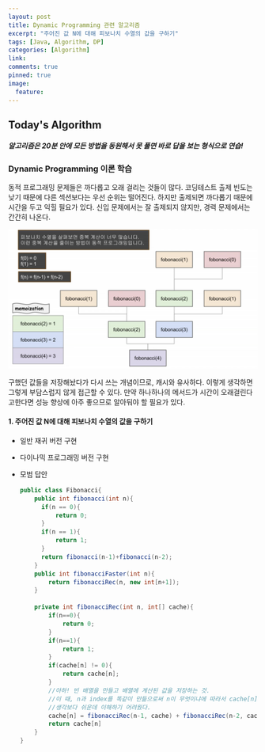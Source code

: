 ```yaml
---
layout: post
title: Dynamic Programming 관련 알고리즘
excerpt: "주어진 값 N에 대해 피보나치 수열의 값을 구하기"
tags: [Java, Algorithm, DP]
categories: [Algorithm]
link:
comments: true
pinned: true
image:
  feature:
---
```


## Today's Algorithm

##### 알고리즘은 20분 안에 모든 방법을 동원해서 못 풀면 바로 답을 보는 형식으로 연습!

### Dynamic Programming 이론 학습

동적 프로그래밍 문제들은 까다롭고 오래 걸리는 것들이 많다. 코딩테스트 출제 빈도는 낮기 때문에 다른 섹션보다는 우선 순위는 떨어진다. 하지만 출제되면 까다롭기 때문에 시간을 두고 익힐 필요가 있다. 신입 문제에서는 잘 출제되지 않지만, 경력 문제에서는 간간히 나온다.

![](/img/2018-04-02-01.png)

구했던 값들을 저장해놨다가 다시 쓰는 개념이므로, 캐시와 유사하다. 이렇게 생각하면 그렇게 부담스럽지 않게 접근할 수 있다. 만약 하나하나의 메서드가 시간이 오래걸린다고한다면 성능 향상에 아주 좋으므로 알아둬야 할 필요가 있다.



#### 1. 주어진 값 N에 대해 피보나치 수열의 값을 구하기

- 일반 재귀 버전 구현

- 다이나믹 프로그래밍 버전 구현

- 모범 답안

  ```java
  public class Fibonacci{
      public int fibonacci(int n){
  		if(n == 0){
  			return 0;
  		}
  		if(n == 1){
  			return 1;
  		}
  		return fibonacci(n-1)+fibonacci(n-2);        
      }
      public int fibonacciFaster(int n){
          return fibonacciRec(n, new int[n+1]);
      }
      
      private int fibonacciRec(int n, int[] cache){
          if(n==0){
              return 0;
          }
          if(n==1){
              return 1;
          }
          if(cache[n] != 0){
              return cache[n];
          }
          //아하! 빈 배열을 만들고 배열에 계산된 값을 저장하는 것.
          //이 때, n과 index를 똑같이 만듦으로써 n이 무엇이냐에 따라서 cache[n]으로 바로 접근해서 값을 불러오기때문에 memoization과 같은 것!!!!
          //생각보다 쉬운데 이해하기 어려웠다.
          cache[n] = fibonacciRec(n-1, cache) + fibonacciRec(n-2, cache);
          return cache[n]
      }
  }
  ```

  ​

### 